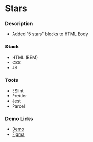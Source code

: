# Stars

### Description

- Added "5 stars" blocks to HTML Body

### Stack

- HTML (BEM)
- CSS
- JS

### Tools

- ESlint
- Prettier
- Jest
- Parcel

### Demo Links

- [Demo](https://AndriiZakharenko.github.io/stars/)
- [Figma](https://www.figma.com/design/ojkArVazq7vsX0nbpn9CxZ/Moyo-%2F-Catalog-(ENG)?node-id=11325-2960&p=f&t=HbfuIxLbE1Um7IZY-0)
